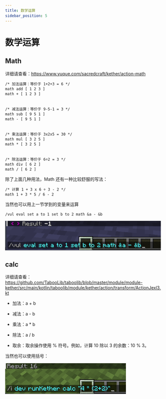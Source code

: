 ```yaml
---
title: 数学运算
sidebar_position: 5
---
```


# 数学运算

## Math

详细请查看：https://www.yuque.com/sacredcraft/kether/action-math

```kether
/* 加法运算：等价于 1+2+3 = 6 */
math add [ 1 2 3 ]
math + [ 1 2 3 ]


/* 减法运算：等价于 9-5-1 = 3 */
math sub [ 9 5 1 ]
math - [ 9 5 1 ]


/* 乘法运算：等价于 3x2x5 = 30 */
math mul [ 3 2 5 ]
math * [ 3 2 5 ]


/* 除法运算：等价于 6÷2 = 3 */
math div [ 6 2 ]
math / [ 6 2 ]
```

除了上面几种用法，Math 还有一种比较舒服的写法：

```text
​/* 计算 1 + 3 x 6 ÷ 3 - 2 */
math 1 + 3 * 5 / 6 - 2
```

当然也可以用上一节学到的变量来运算

```text
/vul eval set a to 1 set b to 2 math &a - &b
```

![](_images/math_1.png)

## calc

详细请查看：https://github.com/TabooLib/taboolib/blob/master/module/module-kether/src/main/kotlin/taboolib/module/kether/action/transform/ActionJexl3.kt

- 加法：a + b
- 减法：a - b
- 乘法：a * b
- 除法：a / b

- 取余：取余操作使用 % 符号。例如，计算 10 除以 3 的余数：10 % 3。

当然也可以使用括号：

![](_images/括号.png)
